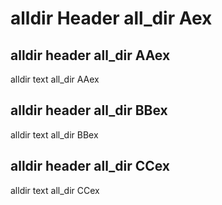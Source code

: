 # alldir Header all_dir Aex


## alldir header all_dir AAex

alldir text all_dir AAex


## alldir header all_dir BBex

alldir text all_dir BBex


## alldir header all_dir CCex

alldir text all_dir CCex